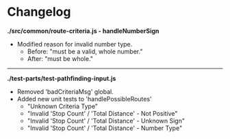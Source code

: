 # Changelog

**./src/common/route-criteria.js - handleNumberSign**
* Modified reason for invalid number type.
	* Before: "must be a valid, whole number."
	* After: "must be whole."

---

**./test-parts/test-pathfinding-input.js**
* Removed 'badCriteriaMsg' global.
* Added new unit tests to 'handlePossibleRoutes'
	* "Unknown Criteria Type"
	* "Invalid 'Stop Count' / 'Total Distance' - Not Positive"
	* "Invalid 'Stop Count' / 'Total Distance' - Unknown Sign"
	* "Invalid 'Stop Count' / 'Total Distance' - Number Type"